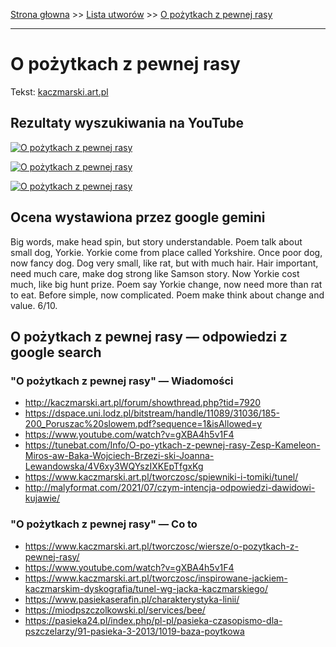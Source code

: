 [Strona głowna](../index.md) >> [Lista utworów](../list.md) >> [O pożytkach z pewnej rasy](361.md)

---

# O pożytkach z pewnej rasy

Tekst: [kaczmarski.art.pl](https://www.kaczmarski.art.pl/tworczosc/wiersze/o-pozytkach-z-pewnej-rasy/)

## Rezultaty wyszukiwania na YouTube

[![O pożytkach z pewnej rasy](http://img.youtube.com/vi/5QGvVQNyTys/0.jpg)](https://www.youtube.com/watch?v=5QGvVQNyTys "O pożytkach z pewnej rasy - YouTube")

[![O pożytkach z pewnej rasy](http://img.youtube.com/vi/gXBA4h5v1F4/0.jpg)](https://www.youtube.com/watch?v=gXBA4h5v1F4 "Wojciech Brzeziński - O pożytkach z pewnej rasy - YouTube")

[![O pożytkach z pewnej rasy](http://img.youtube.com/vi/grYEb0n75YQ/0.jpg)](https://www.youtube.com/watch?v=grYEb0n75YQ "Opowieść pewnego emigranta - YouTube")

## Ocena wystawiona przez google gemini

Big words, make head spin, but story understandable. Poem talk about small dog, Yorkie. Yorkie come from place called Yorkshire. Once poor dog, now fancy dog. Dog very small, like rat, but with much hair. Hair important, need much care, make dog strong like Samson story. Now Yorkie cost much, like big hunt prize. Poem say Yorkie change, now need more than rat to eat. Before simple, now complicated. Poem make think about change and value. 6/10.


## O pożytkach z pewnej rasy — odpowiedzi z google search

### "O pożytkach z pewnej rasy" — Wiadomości

 - <http://kaczmarski.art.pl/forum/showthread.php?tid=7920>
 - <https://dspace.uni.lodz.pl/bitstream/handle/11089/31036/185-200_Poruszac%20slowem.pdf?sequence=1&isAllowed=y>
 - <https://www.youtube.com/watch?v=gXBA4h5v1F4>
 - <https://tunebat.com/Info/O-po-ytkach-z-pewnej-rasy-Zesp-Kameleon-Miros-aw-Baka-Wojciech-Brzezi-ski-Joanna-Lewandowska/4V6xy3WQYszIXKEpTfgxKg>
 - <https://www.kaczmarski.art.pl/tworczosc/spiewniki-i-tomiki/tunel/>
 - <http://malyformat.com/2021/07/czym-intencja-odpowiedzi-dawidowi-kujawie/>

### "O pożytkach z pewnej rasy" — Co to

 - <https://www.kaczmarski.art.pl/tworczosc/wiersze/o-pozytkach-z-pewnej-rasy/>
 - <https://www.youtube.com/watch?v=gXBA4h5v1F4>
 - <https://www.kaczmarski.art.pl/tworczosc/inspirowane-jackiem-kaczmarskim-dyskografia/tunel-wg-jacka-kaczmarskiego/>
 - <https://www.pasiekaserafin.pl/charakterystyka-linii/>
 - <https://miodpszczolkowski.pl/services/bee/>
 - <https://pasieka24.pl/index.php/pl-pl/pasieka-czasopismo-dla-pszczelarzy/91-pasieka-3-2013/1019-baza-poytkowa>

